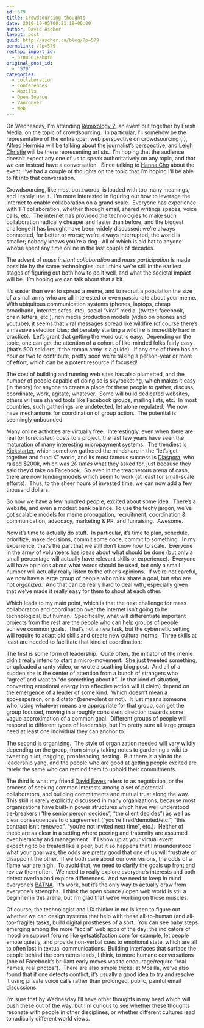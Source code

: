 ```yaml
---
id: 579
title: Crowdsourcing thoughts
date: 2010-10-05T00:21:19+00:00
author: David Ascher
layout: post
guid: http://ascher.ca/blog/?p=579
permalink: /?p=579
restapi_import_id:
  - 5780561eab8f6
original_post_id:
  - "579"
categories:
  - collaboration
  - Conferences
  - Mozilla
  - Open Source
  - Vancouver
  - Web
---
```

On Wednesday, I&#8217;m attending [Remixology 2](http://remixology2.eventbrite.com/), an event put together by Fresh Media, on the topic of crowdsourcing.  In particular, I&#8217;ll somehow be the representative of the entire open web perspective on crowdsourcing (!), [Alfred Hermida](http://alfredhermida.com/) will be talking about the journalist&#8217;s perspective, and [Leigh Christie](http://twitter.com/#!/Leigh_Christie) will be there representing artists.  I&#8217;m hoping that the audience doesn&#8217;t expect any one of us to speak authoritatively on any topic, and that we can instead have a conversation.  Since talking to [Hanna Cho](http://twitter.com/#!/hannerl) about the event, I&#8217;ve had a couple of thoughts on the topic that I&#8217;m hoping I&#8217;ll be able to fit into that conversation.

Crowdsourcing, like most buzzwords, is loaded with too many meanings, and I rarely use it.  I&#8217;m more interested in figuring out how to leverage the internet to enable collaboration on a grand scale.  Everyone has experience with 1-1 collaboration, whether through email, shared writings spaces, voice calls, etc.  The internet has provided the technologies to make such collaboration radically cheaper and faster than before, and the biggest challenge it has brought have been widely discussed: we&#8217;re always connected, for better or worse; we&#8217;re always interrupted; the world is smaller; nobody knows you&#8217;re a dog.  All of which is old hat to anyone who&#8217;se spent any time online in the last couple of decades.

The advent of _mass_ _instant collaboration_ and _mass participation_ is made possible by the same technologies, but I think we&#8217;re still in the earliest stages of figuring out both how to do it well, and what the societal impact will be.  I&#8217;m hoping we can talk about that a bit.

It&#8217;s easier than ever to spread a meme, and to recruit a population the size of a small army who are all interested or even passionate about your meme.  With ubiquitous communication systems (phones, laptops, cheap broadband, internet cafes, etc), social &#8220;viral&#8221; media  (twitter, facebook, chain letters, etc.), rich media production models (video on phones and youtube), it seems that viral messages spread like wildfire (of course there&#8217;s a massive selection bias: deliberately starting a wildfire is incredibly hard in practice).  Let&#8217;s grant that getting the word out is easy.  Depending on the topic, one can get the attention of a cohort of like-minded folks fairly easy (that&#8217;s 500 soldiers, if the roman army is a guide).  If any one of them has an hour or two to contribute, pretty soon we&#8217;re talking a person-year or more of effort, which can be a potent resource if focused!

The cost of building and running web sites has also plumetted, and the number of people capable of doing so is skyrocketing, which makes it easy (in theory) for anyone to create a place for these people to gather, discuss, coordinate, work, agitate, whatever.  Some will build dedicated websites, others will use shared tools like Facebook groups, mailing lists, etc.  In most countries, such gatherings are undetected, let alone regulated.  We now have mechanisms for coordination of group action.  The potential is seemingly unbounded.

Many online activities are virtually free.  Interestingly, even when there are real (or forecasted) costs to a project, the last few years have seen the maturation of many interesting micropayment systems.  The trendiest is [Kickstarter](http://www.kickstarter.com/), which somehow gathered the mindshare in the &#8220;let&#8217;s get together and fund X&#8221; world, and its most famous success is [Diaspora](http://www.kickstarter.com/projects/196017994/diaspora-the-personally-controlled-do-it-all-distr), who raised $200k, which was _20 times_ what they asked for, just because they said they&#8217;d take on Facebook.  So even in the treacherous arena of cash, there are now funding models which seem to work (at least for small-scale efforts).  Thus, to the sheer hours of invested time, we can now add a few thousand dollars.

So now we have a few hundred people, excited about some idea.  There&#8217;s a website, and even a modest bank balance. To use the techy jargon, we&#8217;ve got scalable models for meme propagation, recruitment, coordination & communication, advocacy, marketing & PR, and funraising.  Awesome.

Now it&#8217;s time to actually do stuff.  In particular, it&#8217;s time to plan, schedule, prioritize, make decisions, commit some code, commit to something.  In my experience, that&#8217;s the part that we still don&#8217;t know how to scale.  Everyone in the army of volunteers has ideas about what should be done (but only a small percentage will actually have relevant skills or experience).  Everyone will have opinions about what words should be used, but only a small number will actually really listen to the other&#8217;s opinions.  If we&#8217;re not careful, we now have a large group of people who _think_ share a goal, but who are not _organized_.  And that can be really hard to deal with, especially given that we&#8217;ve made it really easy for them to shout at each other.

Which leads to my main point, which is that the next challenge for mass collaboration and coordination over the internet isn&#8217;t going to be technological, but human.  Specifically, what will differentiate important projects from the rest are the people who can help groups of people achieve common goals.  That&#8217;s not a new task, but the cybernetic setting will require to adapt old skills and create new cultural norms.  Three skills at least are needed to facilitate that kind of coordination:

The first is some form of leadership.  Quite often, the initiator of the meme didn&#8217;t really intend to start a micro-movement.  She just tweeted something, or uploaded a ranty video, or wrote a scathing blog post.  And all of a sudden she is the center of attention from a bunch of strangers who &#8220;agree&#8221; and want to &#8220;do something about it&#8221;.  In that kind of situation, converting emotional energy into effective action will (I claim) depend on the emergence of a leader of some kind.  Which doesn&#8217;t mean a spokesperson, or a dictator (benevolent or not).  It just means someone who, using whatever means are appropriate for that group, can get the group focused, moving in a roughly consistent direction towards some vague approximation of a common goal.  Different groups of people will respond to different types of leadership, but I&#8217;m pretty sure all large groups need at least one individual they can anchor to.

The second is organizing.  The style of organization needed will vary wildly depending on the group, from simply taking notes to gardening a wiki to tweeting a lot, nagging, proofreading, testing.  But there is a yin to the leadership yang, and the people who are good at getting people excited are rarely the same who can remind them to uphold their commitments.

The third is what my friend [David Eaves](http://eaves.ca) refers to as negotiation, or the process of seeking common interests among a set of potential collaborators, and building commitments and mutual trust along the way.  This skill is rarely explicitly discussed in many organizations, because most organizations have built-in power structures which have well understood tie-breakers (&#8220;the senior person decides&#8221;, &#8220;the client decides&#8221;) as well as clear consequences to disagreement (&#8220;you&#8217;re fired/demoted/etc.&#8221;, &#8220;this contract isn&#8217;t renewed&#8221;, &#8220;you&#8217;re not invited next time&#8221;, etc.).  Neither of these are as clear in a setting where peering and fraternity are assumed over hierarchy and management.  If I show up at your virtual event expecting to be treated like a peer, but it so happens that I misunderstood what your goal was, the odds are pretty good that one of us will frustrate or disappoint the other.  If we both care about our own visions, the odds of a flame war are high.  To avoid that, we need to clarify the goals up front and review them often.  We need to really explore everyone&#8217;s interests and both detect overlap and explore differences.  And we need to keep in mind everyone&#8217;s [BATNA](http://en.wikipedia.org/wiki/Best_alternative_to_a_negotiated_agreement).  It&#8217;s work, but it&#8217;s the only way to actually draw from everyone&#8217;s strengths.  I think the open source / open web world is still a beginner in this arena, but I&#8217;m glad that we&#8217;re working on those muscles.

Of course, the technologist and UX thinker in me is keen to figure out whether we can design systems that help with these all-to-human (and all-too-fragile) tasks, build digital prostheses of a sort.  You can see baby steps emerging among the more &#8220;social&#8221; web apps of the day: the indicators of mood on support forums like getsatisfaction.com for example, let people emote quietly, and provide non-verbal cues to emotional state, which are all to often lost in textual communications.  Building interfaces that surface the people behind the comments leads, I think, to more humane conversations (one of Facebook&#8217;s brilliant early moves was to encourage/require &#8220;real names, real photos&#8221;).  There are also simple tricks: at Mozilla, we&#8217;ve also found that if one detects conflict, it&#8217;s usually a good idea to try and resolve it using private voice calls rather than prolonged, public, painful email discussions.

I&#8217;m sure that by Wednesday I&#8217;ll have other thoughts in my head which will push these out of the way, but I&#8217;m curious to see whether these thoughts resonate with people in other disciplines, or whether different cultures lead to radically different world views.